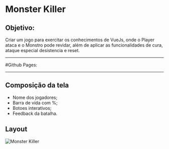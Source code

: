 # Monster Killer


## Objetivo:

Criar um jogo para exercitar os conhecimentos de VueJs, onde o Player ataca e o Monstro pode revidar, além de aplicar as funcionalidades de cura, ataque especial desistencia e reset.
<hr>
#Github Pages:

<hr>

## Composição da tela

- Nome dos jogadores;
- Barra de vida com %;
- Botoes interativos;
- Feedback da batalha.

## Layout

![Monster Killer](https://user-images.githubusercontent.com/58710976/87609433-e8d91d80-c6d8-11ea-86c9-60f4e5c47e9a.gif)



